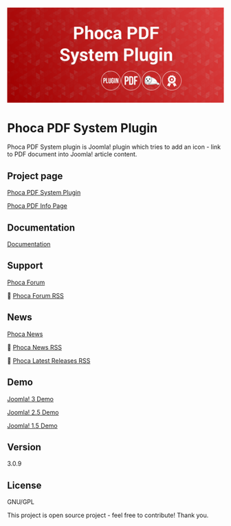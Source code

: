 



![Phoca PDF System Plugin](https://github.com/PhocaCz/PhocaPDFSystemPlugin/blob/master/phocapdf.png)

# Phoca PDF System Plugin



Phoca PDF System plugin is Joomla! plugin which tries to add an icon - link to PDF document into Joomla! article content.



## Project page

[Phoca PDF System Plugin](https://www.phoca.cz/phocapdf-plugins)

[Phoca PDF Info Page](https://www.phoca.cz/project/phocapdf-joomla-pdf)



## Documentation

[Documentation](https://www.phoca.cz/documents/48-phoca-pdf-plugins/673-phoca-pdf-system-plugin)



## Support

[Phoca Forum](https://www.phoca.cz/forum)

:bell: [Phoca Forum RSS](https://www.phoca.cz/forum/app.php/feed)



## News

[Phoca News](https://www.phoca.cz/news)

:bell: [Phoca News RSS](https://www.phoca.cz/news?format=feed&type=rss)

:bell: [Phoca Latest Releases RSS](https://www.phoca.cz/download/feed/111?format=feed&type=rss)



## Demo

[Joomla! 3 Demo](https://www.phoca.cz/joomla3demo/phoca-pdf-demo)

[Joomla! 2.5 Demo](https://www.phoca.cz/joomlademo/phoca-pdf)

[Joomla! 1.5 Demo](https://www.phoca.cz/demo/phocapdf-demo)



## Version

3.0.9



## License

GNU/GPL



This project is open source project - feel free to contribute! Thank you.
